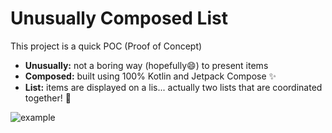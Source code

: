 # Unusually Composed List

This project is a quick POC (Proof of Concept)

- **Unusually:** not a boring way (hopefully😄) to present items
- **Composed:** built using 100% Kotlin and Jetpack Compose ✨
- **List:** items are displayed on a lis... actually two lists that are coordinated together! 🤖

![example](images/example.gif)

